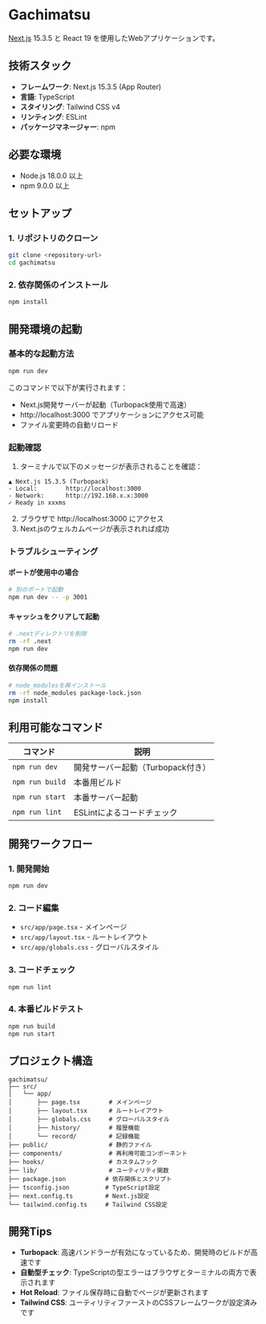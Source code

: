 # Gachimatsu

[Next.js](https://nextjs.org) 15.3.5 と React 19 を使用したWebアプリケーションです。

## 技術スタック

- **フレームワーク**: Next.js 15.3.5 (App Router)
- **言語**: TypeScript
- **スタイリング**: Tailwind CSS v4
- **リンティング**: ESLint
- **パッケージマネージャー**: npm

## 必要な環境

- Node.js 18.0.0 以上
- npm 9.0.0 以上

## セットアップ

### 1. リポジトリのクローン

```bash
git clone <repository-url>
cd gachimatsu
```

### 2. 依存関係のインストール

```bash
npm install
```

## 開発環境の起動

### 基本的な起動方法

```bash
npm run dev
```

このコマンドで以下が実行されます：
- Next.js開発サーバーが起動（Turbopack使用で高速）
- http://localhost:3000 でアプリケーションにアクセス可能
- ファイル変更時の自動リロード

### 起動確認

1. ターミナルで以下のメッセージが表示されることを確認：
```
▲ Next.js 15.3.5 (Turbopack)
- Local:        http://localhost:3000
- Network:      http://192.168.x.x:3000
✓ Ready in xxxms
```

2. ブラウザで http://localhost:3000 にアクセス
3. Next.jsのウェルカムページが表示されれば成功

### トラブルシューティング

#### ポートが使用中の場合
```bash
# 別のポートで起動
npm run dev -- -p 3001
```

#### キャッシュをクリアして起動
```bash
# .nextディレクトリを削除
rm -rf .next
npm run dev
```

#### 依存関係の問題
```bash
# node_modulesを再インストール
rm -rf node_modules package-lock.json
npm install
```

## 利用可能なコマンド

| コマンド | 説明 |
|---------|------|
| `npm run dev` | 開発サーバー起動（Turbopack付き） |
| `npm run build` | 本番用ビルド |
| `npm run start` | 本番サーバー起動 |
| `npm run lint` | ESLintによるコードチェック |

## 開発ワークフロー

### 1. 開発開始
```bash
npm run dev
```

### 2. コード編集
- `src/app/page.tsx` - メインページ
- `src/app/layout.tsx` - ルートレイアウト  
- `src/app/globals.css` - グローバルスタイル

### 3. コードチェック
```bash
npm run lint
```

### 4. 本番ビルドテスト
```bash
npm run build
npm run start
```

## プロジェクト構造

```
gachimatsu/
├── src/
│   └── app/
│       ├── page.tsx        # メインページ
│       ├── layout.tsx      # ルートレイアウト
│       ├── globals.css     # グローバルスタイル
│       ├── history/        # 履歴機能
│       └── record/         # 記録機能
├── public/                 # 静的ファイル
├── components/             # 再利用可能コンポーネント
├── hooks/                  # カスタムフック
├── lib/                    # ユーティリティ関数
├── package.json           # 依存関係とスクリプト
├── tsconfig.json          # TypeScript設定
├── next.config.ts         # Next.js設定
└── tailwind.config.ts     # Tailwind CSS設定
```

## 開発Tips

- **Turbopack**: 高速バンドラーが有効になっているため、開発時のビルドが高速です
- **自動型チェック**: TypeScriptの型エラーはブラウザとターミナルの両方で表示されます
- **Hot Reload**: ファイル保存時に自動でページが更新されます
- **Tailwind CSS**: ユーティリティファーストのCSSフレームワークが設定済みです
